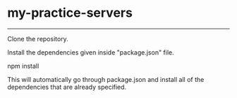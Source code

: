 # my-practice-servers
***
Clone the repository. 

Install the dependencies given inside "package.json" file.

npm install

This will automatically go through package.json and install all of the dependencies that are already specified.
